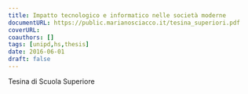 ```yaml
---
title: Impatto tecnologico e informatico nelle società moderne
documentURL: https://public.marianosciacco.it/tesina_superiori.pdf
coverURL: 
coauthors: []
tags: [unipd,hs,thesis]
date: 2016-06-01
draft: false
---
```


Tesina di Scuola Superiore